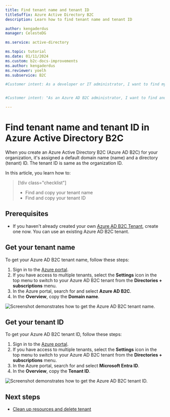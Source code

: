 ```yaml
---
title: Find tenant name and tenant ID
titleSuffix: Azure Active Directory B2C
description: Learn how to find tenant name and tenant ID 

author: kengaderdus
manager: CelesteDG

ms.service: active-directory

ms.topic: tutorial
ms.date: 01/11/2024
ms.custom: b2c-docs-improvements
ms.author: kengaderdus
ms.reviewer: yoelh
ms.subservice: B2C

#Customer intent: As a developer or IT administrator, I want to find my Azure AD B2C tenant details


#Customer intent: "As an Azure AD B2C administrator, I want to find and copy the tenant name and tenant ID, so that I can use them for configuration and management purposes in my organization's Azure AD B2C tenant."

---
```


# Find tenant name and tenant ID in Azure Active Directory B2C

When you create an Azure Active Directory B2C (Azure AD B2C) for your organization, it's assigned a default domain name (name) and a directory (tenant) ID. The tenant ID is same as the organization ID. 

In this article, you learn how to:

> [!div class="checklist"]
> * Find and copy your tenant name
> * Find and copy your tenant ID

## Prerequisites 

- If you haven't already created your own [Azure AD B2C Tenant](tutorial-create-tenant.md), create one now. You can use an existing Azure AD B2C tenant.


## Get your tenant name

To get your Azure AD B2C tenant name, follow these steps:

1. Sign in to the [Azure portal](https://portal.azure.com).
1. If you have access to multiple tenants, select the **Settings** icon in the top menu to switch to your Azure AD B2C tenant from the **Directories + subscriptions** menu.
1. In the Azure portal, search for and select **Azure AD B2C**.
1. In the **Overview**, copy the **Domain name**.

![Screenshot demonstrates how to get the Azure AD B2C tenant name.](./media/tenant-management/get-azure-ad-b2c-tenant-name.png)  

## Get your tenant ID

To get your Azure AD B2C tenant ID, follow these steps:

1. Sign in to the [Azure portal](https://portal.azure.com).
1. If you have access to multiple tenants, select the **Settings** icon in the top menu to switch to your Azure AD B2C tenant from the **Directories + subscriptions** menu.
1. In the Azure portal, search for and select **Microsoft Entra ID**.
1. In the **Overview**, copy the **Tenant ID**.

![Screenshot demonstrates how to get the Azure AD B2C tenant ID.](./media/tenant-management/get-azure-ad-b2c-tenant-id.png)  

## Next steps

- [Clean up resources and delete tenant](tutorial-delete-tenant.md)